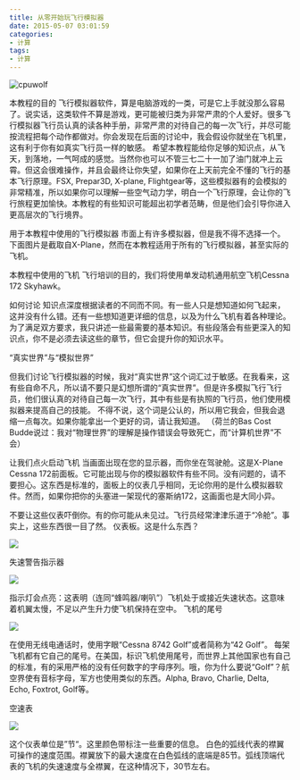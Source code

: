 ```yaml
---
title: 从零开始玩飞行模拟器
date: 2015-05-07 03:01:59
categories:
- 计算
tags:
- 计算
---
```






![cpuwolf](/images/data/attachment/201505/07/172718j6ntgnfv7snttnfy.jpg)

本教程的目的
飞行模拟器软件，算是电脑游戏的一类，可是它上手就没那么容易了。说实话，这类软件不算是游戏，更可能被归类为非常严肃的个人爱好。很多飞行模拟器飞行员认真的读各种手册，非常严肃的对待自己的每一次飞行，并尽可能按流程把每个动作都做对。你会发现在后面的讨论中，我会假设你就坐在飞机里，这有利于你有如真实飞行员一样的敏感。
希望本教程能给你足够的知识点，从飞天，到落地，一气呵成的感觉。当然你也可以不管三七二十一加了油门就冲上云霄。但这会很难操作，并且会最终让你失望，如果你在上天前完全不懂的飞行的基本飞行原理。FSX, Prepar3D, X-plane, Flightgear等，这些模拟器有的会模拟的非常精准，所以如果你可以理解一些空气动力学，明白一个飞行原理，会让你的飞行旅程更加愉快。本教程的有些知识可能超出初学者范畴，但是他们会引导你进入更高层次的飞行境界。

用于本教程中使用的飞行模拟器
市面上有许多模拟器，但是我不得不选择一个。下面图片是截取自X-Plane，然而在本教程适用于所有的飞行模拟器，甚至实际的飞机。

本教程中使用的飞机
飞行培训的目的，我们将使用单发动机通用航空飞机Cessna 172 Skyhawk。

如何讨论
知识点深度根据读者的不同而不同。有一些人只是想知道如何飞起来，这并没有什么错。还有一些想知道更详细的信息，以及为什么飞机有着各种理论。为了满足双方要求，我只讲述一些最需要的基本知识。有些段落会有些更深入的知识点，你不是必须去读这些的章节，但它会提升你的知识水平。

“真实世界”与“模拟世界”

但我们讨论飞行模拟器的时候，我对“真实世界”这个词汇过于敏感。在我看来，这有些自命不凡，所以请不要只是幻想所谓的“真实世界”。但是许多模拟飞行飞行员，他们很认真的对待自己每一次飞行，其中有些是有执照的飞行员，他们使用模拟器来提高自己的技能。
不得不说，这个词是公认的，所以用它我会，但我会退缩一点每次。如果你能拿出一个更好的词，请让我知道。
（荷兰的Bas Cost Budde说过：我对“物理世界”的理解是操作错误会导致死亡，而“计算机世界”不会）


让我们点火启动飞机
当画面出现在您的显示器，而你坐在驾驶舱。这是X-Plane Cessna 172前面板。它可能出现与你的模拟器软件有些不同。没有问题的，请不要担心。这东西是标准的，面板上的仪表几乎相同，无论你用的是什么模拟器软件。然而，如果你把你的头塞进一架现代的塞斯纳172，这画面也是大同小异。

不要让这些仪表吓倒你。有的你可能从未见过。飞行员经常津津乐道于“冷舱”。事实上，这些东西很一目了然。
仪表板。这是什么东西？

![](http://www.stoenworks.com/images/How%20to%20fly%20flight%20sims%2C%20images/New%20172%20panel%20images/Cessna%20172%20panel.gif)

失速警告指示器

![](http://www.stoenworks.com/images/How%20to%20fly%20flight%20sims%2C%20images/New%20172%20panel%20images/Stall%20indicator.gif)

指示灯会点亮：这表明（连同“蜂鸣器/喇叭”）飞机处于或接近失速状态。这意味着机翼太慢，不足以产生升力使飞机保持在空中。
飞机的尾号

![](http://www.stoenworks.com/images/How%20to%20fly%20flight%20sims%2C%20images/New%20172%20panel%20images/N%20number.gif)

在使用无线电通话时，使用字眼“Cessna 8742 Golf”或者简称为“42 Golf”。
每架飞机都有它自己的尾号。在美国，标识飞机使用尾号，而世界上其他国家也有自己的标准，有的采用严格的没有任何数字的字母序列。哦，你为什么要说“Golf”？航空界使有音标字母，军方也使用类似的东西。Alpha, Bravo, Charlie, Delta, Echo, Foxtrot, Golf等。

空速表


![](http://www.stoenworks.com/images/How%20to%20fly%20flight%20sims%2C%20images/New%20172%20panel%20images/Airspeed%20%20indicator.gif)

这个仪表单位是”节“。这里颜色带标注一些重要的信息。
白色的弧线代表的襟翼可操作的速度范围。襟翼放下的最大速度在白色弧线的底端是85节。弧线顶端代表的飞机的失速速度与全襟翼，在这种情况下，30节左右。
